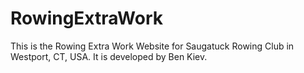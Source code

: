 # RowingExtraWork
This is the Rowing Extra Work Website for Saugatuck Rowing Club in Westport, CT, USA. It is developed by Ben Kiev.